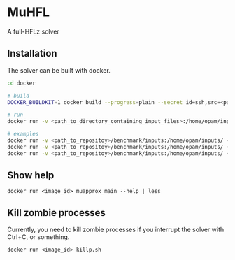 # MuHFL

A full-HFLz solver

## Installation

The solver can be built with docker.

```bash
cd docker

# build
DOCKER_BUILDKIT=1 docker build --progress=plain --secret id=ssh,src=<path_to_ssh_private_key> .

# run
docker run -v <path_to_directory_containing_input_files>:/home/opam/inputs/ <image_id> muapprox_main /home/opam/inputs/<input_file_name>

# examples
docker run -v <path_to_repositoy>/benchmark/inputs:/home/opam/inputs/ <image_id> muapprox_main /home/opam/inputs/termination/sum.in                  # valid
docker run -v <path_to_repositoy>/benchmark/inputs:/home/opam/inputs/ <image_id> muapprox_main /home/opam/inputs/nontermination/fib_CPS_nonterm.in   # valid
docker run -v <path_to_repositoy>/benchmark/inputs:/home/opam/inputs/ <image_id> muapprox_main /home/opam/inputs/termination/notused/sum-invalid.in  # invalid
```

## Show help

``docker run <image_id> muapprox_main --help | less``

## Kill zombie processes

Currently, you need to kill zombie processes if you interrupt the solver with Ctrl+C, or something.

``docker run <image_id> killp.sh``
